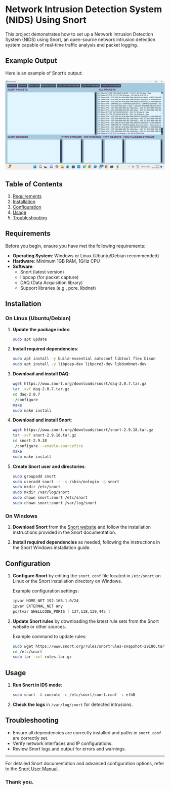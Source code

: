 # Network Intrusion Detection System (NIDS) Using Snort

This project demonstrates how to set up a Network Intrusion Detection System (NIDS) using Snort, an open-source network intrusion detection system capable of real-time traffic analysis and packet logging.
## Example Output

Here is an example of Snort’s output:

![Example Output](output.png)


## Table of Contents

1. [Requirements](#requirements)
2. [Installation](#installation)
3. [Configuration](#configuration)
4. [Usage](#usage)
5. [Troubleshooting](#troubleshooting)

## Requirements

Before you begin, ensure you have met the following requirements:

- **Operating System**: Windows or Linux (Ubuntu/Debian recommended)
- **Hardware**: Minimum 1GB RAM, 1GHz CPU
- **Software**:
  - Snort (latest version)
  - libpcap (for packet capture)
  - DAQ (Data Acquisition library)
  - Support libraries (e.g., pcre, libdnet)

## Installation

### On Linux (Ubuntu/Debian)

1. **Update the package index**:
    ```bash
    sudo apt update
    ```

2. **Install required dependencies**:
    ```bash
    sudo apt install -y build-essential autoconf libtool flex bison
    sudo apt install -y libpcap-dev libpcre3-dev libdumbnet-dev
    ```

3. **Download and install DAQ**:
    ```bash
    wget https://www.snort.org/downloads/snort/daq-2.0.7.tar.gz
    tar -xvf daq-2.0.7.tar.gz
    cd daq-2.0.7
    ./configure
    make
    sudo make install
    ```

4. **Download and install Snort**:
    ```bash
    wget https://www.snort.org/downloads/snort/snort-2.9.18.tar.gz
    tar -xvf snort-2.9.18.tar.gz
    cd snort-2.9.18
    ./configure --enable-sourcefire
    make
    sudo make install
    ```

5. **Create Snort user and directories**:
    ```bash
    sudo groupadd snort
    sudo useradd snort -r -s /sbin/nologin -g snort
    sudo mkdir /etc/snort
    sudo mkdir /var/log/snort
    sudo chown snort:snort /etc/snort
    sudo chown snort:snort /var/log/snort
    ```

### On Windows

1. **Download Snort** from the [Snort website](https://snort.org/downloads) and follow the installation instructions provided in the Snort documentation.

2. **Install required dependencies** as needed, following the instructions in the Snort Windows installation guide.

## Configuration

1. **Configure Snort** by editing the `snort.conf` file located in `/etc/snort` on Linux or the Snort installation directory on Windows.

   Example configuration settings:
    ```bash
    ipvar HOME_NET 192.168.1.0/24
    ipvar EXTERNAL_NET any
    portvar SHELLCODE_PORTS [ 137,138,139,445 ]
    ```

2. **Update Snort rules** by downloading the latest rule sets from the Snort website or other sources.

   Example command to update rules:
    ```bash
    sudo wget https://www.snort.org/rules/snortrules-snapshot-29180.tar.gz -O /etc/snort/rules.tar.gz
    cd /etc/snort
    sudo tar -xvf rules.tar.gz
    ```

## Usage

1. **Run Snort in IDS mode**:
    ```bash
    sudo snort -A console -c /etc/snort/snort.conf -i eth0
    ```

2. **Check the logs** in `/var/log/snort` for detected intrusions.

## Troubleshooting

- Ensure all dependencies are correctly installed and paths in `snort.conf` are correctly set.
- Verify network interfaces and IP configurations.
- Review Snort logs and output for errors and warnings.

---

For detailed Snort documentation and advanced configuration options, refer to the [Snort User Manual](https://snort.org/documents).

### Thank you.

